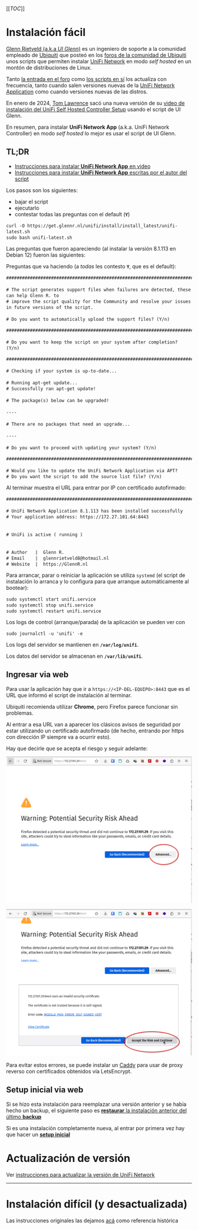[[_TOC_]]

# Instalación fácil

[Glenn Rietveld (a.k.a _UI Glenn_)](https://glennr.nl/) es un ingeniero de
soporte a la comunidad empleado de [Ubiquiti](https://ui.com) que posteó en los
[foros de la comunidad de Ubiquiti](https://community.ui.com/) unos scripts
que permiten instalar [UniFi Network](UniFi_Network.md) en modo _self hosted_ en
un montón de distribuciones de Linux.

Tanto [la entrada en el
foro](https://community.ui.com/questions/UniFi-Installation-Scripts-or-UniFi-Easy-Update-Script-or-UniFi-Lets-Encrypt-or-UniFi-Easy-Encrypt-/ccbc7530-dd61-40a7-82ec-22b17f027776)
como [los scripts en sí](https://glennr.nl/s/unifi-network-controller) los
actualiza con frecuencia, tanto cuando salen versiones nuevas de la [UniFi
Network Application](https://help.ui.com/hc/en-us/articles/360012282453-Self-Hosting-a-UniFi-Network-Server)
como cuando versiones nuevas de las distros.

En enero de 2024, [Tom Lawrence](https://lawrencesystems.com/) sacó una nueva
versión de su [video de instalación del UniFi Self Hosted Controller
Setup](https://youtu.be/LP4dIl8Y_Xw) usando el script de UI Glenn.

En resumen, para instalar **UniFi Network App** (a.k.a. UniFi Network
Controller) en modo _self hosted_ lo mejor es usar el script de UI Glenn.

## TL;DR

* [Instrucciones para instalar **UniFi Network App** en video](https://youtu.be/LP4dIl8Y_Xw)
* [Instrucciones para instalar **UniFi Network App** escritas por el autor del
script](https://community.ui.com/questions/UniFi-Installation-Scripts-or-UniFi-Easy-Update-Script-or-UniFi-Lets-Encrypt-or-UniFi-Easy-Encrypt-/ccbc7530-dd61-40a7-82ec-22b17f027776)

Los pasos son los siguientes:
* bajar el script
* ejecutarlo
* contestar todas las preguntas con el default (**`Y`**)

```
curl -O https://get.glennr.nl/unifi/install/install_latest/unifi-latest.sh
sudo bash unifi-latest.sh
```

Las preguntas que fueron apareciendo (al instalar la versión 8.1.113 en Debian
12) fueron las siguientes:

Preguntas que va haciendo (a _todas_ les contesto **`Y`**, que es el default):

```
#########################################################################

# The script generates support files when failures are detected, these can help Glenn R. to
# improve the script quality for the Community and resolve your issues in future versions of the script.

# Do you want to automatically upload the support files? (Y/n)
```



```
#########################################################################

# Do you want to keep the script on your system after completion? (Y/n)
```

```
#########################################################################

# Checking if your system is up-to-date...

# Running apt-get update...
# Successfully ran apt-get update!

# The package(s) below can be upgraded!

----

# There are no packages that need an upgrade...

----

# Do you want to proceed with updating your system? (Y/n)
```

```
#########################################################################

# Would you like to update the UniFi Network Application via APT?
# Do you want the script to add the source list file? (Y/n)
```

Al terminar muestra el URL para entrar por IP con certificado autofirmado:
```
#########################################################################

# UniFi Network Application 8.1.113 has been installed successfully
# Your application address: https://172.27.101.64:8443


# UniFi is active ( running )


# Author   |  Glenn R.
# Email    |  glennrietveld8@hotmail.nl
# Website  |  https://GlennR.nl

```

Para arrancar, parar o reiniciar la aplicación se utiliza `systemd` (el script
de instalación lo arranca y lo configura para que arranque automáticamente al
bootear):
```
sudo systemctl start unifi.service
sudo systemctl stop unifi.service
sudo systemctl restart unifi.service
```

Los logs de control (arranque/parada) de la aplicación se pueden ver con
```
sudo journalctl -u 'unifi' -e
```

Los logs del servidor se mantienen en **`/var/log/unifi`**.

Los datos del servidor se almacenan en **`/var/lib/unifi`**.

## Ingresar via web

Para usar la aplicación hay que ir a `https://<IP-DEL-EQUIPO>:8443` que es el
URL que informó el script de instalación al terminar. 

Ubiquiti recomienda utilizar **Chrome**, pero Firefox parece funcionar sin
problemas.

Al entrar a esa URL van a aparecer los clásicos avisos de seguridad por estar
utilizando un certificado autofirmado (de hecho, entrando por https con
dirección IP siempre va a ocurrir esto).

Hay que decirle que se acepta el riesgo y seguir adelante:

![TLS warning](img/unifi/tls-warning1.png)

![TLS warning](img/unifi/tls-warning2.png)

Para evitar estos errores, se puede instalar un [Caddy](Caddy.md) para usar de
proxy reverso con certificados obtenidos vía LetsEncrypt.

## Setup inicial via web

Si se hizo esta instalación para reemplazar una versión anterior y se había
hecho un backup, el siguiente paso es [**restaurar** la instalación anterior del
último **backup**](UniFi_Network-Restore_inicial.md)

Si es una instalación completamente nueva, al entrar por primera vez hay que
hacer un [**setup inicial**](UniFi_Network-Setup_inicial.md)

# Actualización de versión

Ver [instrucciones para actualizar la versión de UniFi
Network](UniFi_Network-Actualizacion-version.md)


---

# Instalación difícil (y desactualizada)

Las instrucciones originales las dejamos
[acá](UniFi_Network-Instalacion_dificil.md) como referencia histórica

